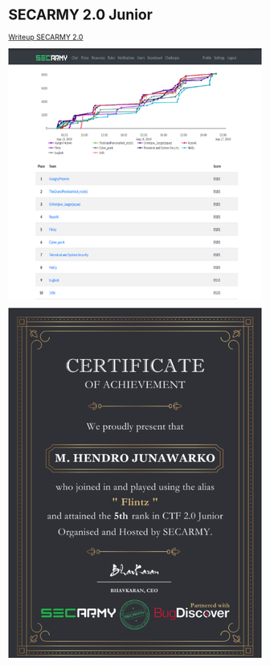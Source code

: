 # SECARMY 2.0 Junior

[Writeup SECARMY 2.0 ](https://github.com/muhammadhendro/CTF-Writeups/blob/master/2019/SecArmy_2.0_2019/SecArmy2.pdf)



<p align="center"><img src="ssecarmyscore.png" widht="500" height="500"></p>
<p align="center"><img src="secarmy_flintz.png" ></p>
